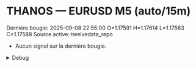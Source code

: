 # THANOS — EURUSD M5 (auto/15m)
Dernière bougie: 2025-09-08 22:55:00  O=1.17591  H=1.17614  L=1.17563  C=1.17588
Source active: twelvedata_repo

- Aucun signal sur la dernière bougie.

<details><summary>Debug</summary>

- TD_API_KEY manquant.

</details>